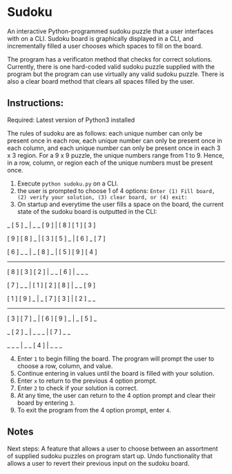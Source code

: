 # Sudoku

An interactive Python-programmed sudoku puzzle that a user interfaces with on a CLI. Sudoku board is graphically displayed in a CLI, and incrementally filled a user chooses which spaces to fill on the board. 

The program has a verificaton method that checks for correct solutions. Currently, there is one hard-coded valid sudoku puzzle supplied with the program but the program can use virtually any valid sudoku puzzle. There is also a clear board method that clears all spaces filled by the user. 

## Instructions:

Required: Latest version of Python3 installed

The rules of sudoku are as follows: each unique number can only be present once in each row, each unique number can only be present once in each column, and each unique number can only be present once in each 3 x 3 region. For a 9 x 9 puzzle, the unique numbers range from 1 to 9. Hence, in a row, column, or region each of the unique numbers must be present once.

1. Execute ```python sudoku.py``` on a CLI.
2. the user is prompted to choose 1 of 4 options: ```Enter (1) Fill board, (2) verify your solution, (3) clear board, or (4) exit:```
3. On startup and everytime the user fills a space on the board, the current state of the sudoku board is outputted in the CLI:

  _   [ 5 ]   _    |    _     _   [ 9 ]  |  [ 8 ] [ 1 ] [ 3 ] 


[ 9 ] [ 8 ]   _    |  [ 3 ] [ 5 ]   _    |  [ 6 ]   _   [ 7 ] 


[ 6 ]   _     _    |    _   [ 8 ]   _    |  [ 5 ] [ 9 ] [ 4 ] 

____________________________________________________________  
[ 8 ] [ 3 ] [ 2 ]  |    _     _   [ 6 ]  |    _     _     _   


[ 7 ]   _     _    |  [ 1 ] [ 2 ] [ 8 ]  |    _     _   [ 9 ]


[ 1 ] [ 9 ]   _    |    _   [ 7 ] [ 3 ]  |  [ 2 ]   _     _

____________________________________________________________
[ 3 ] [ 7 ]   _    |  [ 6 ] [ 9 ]   _    |    _   [ 5 ]   _


  _   [ 2 ]   _    |    _     _     _    |  [ 7 ]   _     _


  _     _     _    |    _     _   [ 4 ]  |    _     _     _

4. Enter ```1``` to begin filling the board. The program will prompt the user to choose a row, column, and value. 
5. Continue entering in values until the board is filled with your solution.
6. Enter ```x``` to return to the previous 4 option prompt.
7. Enter ```2``` to check if your solution is correct.
8. At any time, the user can return to the 4 option prompt and clear their board by entering ```3```.
9. To exit the program from the 4 option prompt, enter ```4```.


## Notes

Next steps: A feature that allows a user to choose between an assortment of supplied sudoku puzzles on program start up. Undo functionality that allows a user to revert their previous input on the sudoku board.

